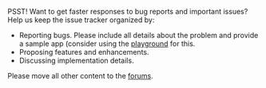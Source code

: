 PSST! Want to get faster responses to bug reports and important issues? Help us keep the issue tracker organized by:

- Reporting bugs. Please include all details about the problem and provide a sample app (consider using the [playground](https://play.nativescript.org) for this.
- Proposing features and enhancements.
- Discussing implementation details.

Please move all other content to the [forums](https://discourse.nativescript.org/).
